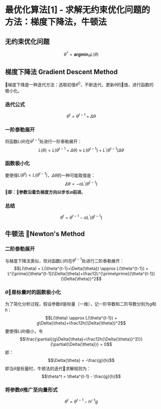 # 最优化算法[1] - 求解无约束优化问题的方法：梯度下降法，牛顿法
## 无约束优化问题
$$\theta^* = \mathbf{argmin}_{\theta}{L(\theta)}$$
## 梯度下降法 Gradient Descent Method
梯度下降是一种迭代方法：选取初值$\theta^0$，不断迭代，更新$\theta$的值，进行函数的极小化。
### 迭代公式
$$\theta^t = \theta^{t-1} + \Delta{\theta}$$
### 一阶泰勒展开
将函数$L(\theta)$在$\theta^{t-1}$处进行一阶泰勒展开：
$$L(\theta) = L(\theta^{t-1}+\Delta{\theta}) \approx L(\theta^{t-1}) + L^{\prime}(\theta^{t-1})\Delta{\theta}$$
### 函数极小化
要使得$L(\theta^t) < L(\theta^{t-1})$，$\Delta{\theta}$的一种可能取值是：
$$\Delta{\theta} = -\alpha L^{\prime}(\theta^{t-1})$$
**即：参数沿着负梯度方向以步长$\alpha$前进**。
### 总结
$$\theta^t = \theta^{t-1} - \alpha L^{\prime}(\theta^{t-1})$$
## 牛顿法 Newton's Method
### 二阶泰勒展开
与梯度下降法类似，但对函数$L(\theta)$在$\theta^{t-1}$处进行二阶泰勒展开：
$$L(\theta) = L(\theta^{t-1}+\Delta{\theta}) \approx L(\theta^{t-1}) + L^{\prime}(\theta^{t-1})\Delta{\theta}+\frac12L^{\prime\prime}(\theta^{t-1}){\Delta{\theta}}^2$$
### $\theta$是标量时的函数极小化
为了简化分析过程，假设参数$\theta$是标量（一维），记一阶导数和二阶导数分别为$g$和$h$：
$$L(\theta) \approx L(\theta^{t-1}) + g\Delta{\theta}+\frac12h{\Delta{\theta}}^2$$
要使得$L(\theta)$极小，令
$$\frac{\partial{(g\Delta{\theta}+\frac12h{\Delta{\theta}}^2)}}{\partial{\Delta{\theta}}} = 0$$
即：
$$\Delta{\theta} = -\frac{g}{h}$$
即当$\theta$是标量时，牛顿法的迭代求解规则为：
$$\theta^t = \theta^{t-1} - \frac{g}{h}$$
### 将参数$\theta$推广至向量形式
$$\theta^t = \theta^{t-1} - H^{-1}g$$